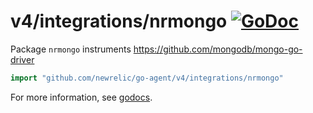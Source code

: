 # v4/integrations/nrmongo [![GoDoc](https://godoc.org/github.com/newrelic/go-agent/v4/integrations/nrmongo?status.svg)](https://godoc.org/github.com/newrelic/go-agent/v4/integrations/nrmongo)

Package `nrmongo` instruments https://github.com/mongodb/mongo-go-driver

```go
import "github.com/newrelic/go-agent/v4/integrations/nrmongo"
```

For more information, see
[godocs](https://godoc.org/github.com/newrelic/go-agent/v4/integrations/nrmongo).
